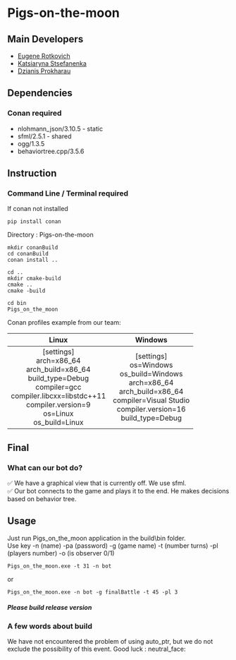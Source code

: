 # Pigs-on-the-moon

## Main Developers

- [Eugene Rotkovich](https://github.com/ZhekLu)
- [Katsiaryna Stsefanenka](https://github.com/LeaSKaterina)
- [Dzianis Prokharau](https://github.com/denisprohorov)

## Dependencies

### Conan required

+ nlohmann_json/3.10.5 - static
+ sfml/2.5.1 - shared
+ ogg/1.3.5
+ behaviortree.cpp/3.5.6

## Instruction

### Command Line / Terminal required

If conan not installed

```
pip install conan
```

Directory : Pigs-on-the-moon

```
mkdir conanBuild
cd conanBuild
conan install ..

cd ..
mkdir cmake-build
cmake ..
cmake -build

cd bin
Pigs_on_the_moon
```

Conan profiles example from our team:


|                                                                                Linux                                                                                 |                                          Windows                                           |
|:--------------------------------------------------------------------------------------------------------------------------------------------------------------------:|:------------------------------------------------------------------------------------------:|
|[settings]<br/>arch=x86_64<br/>arch_build=x86_64<br/>build_type=Debug<br/>compiler=gcc<br/>compiler.libcxx=libstdc++11<br/>compiler.version=9<br/>os=Linux<br/>os_build=Linux | [settings]<br/>os=Windows<br/>os_build=Windows<br/>arch=x86_64<br/>arch_build=x86_64<br/>compiler=Visual Studio<br/> compiler.version=16<br/> build_type=Debug |

## Final

### What can our bot do?

:white_check_mark: We have a graphical view that is currently off. We use sfml.\
:white_check_mark: Our bot connects to the game and plays it to the end.
He makes decisions based on behavior tree.

## Usage

Just run Pigs_on_the_moon application in the build\bin folder.\
Use key -n (name) -pa (password) -g (game name) -t (number turns) -pl (players number) -o (is observer 0/1)
```
Pigs_on_the_moon.exe -t 31 -n bot
```
or
```
Pigs_on_the_moon.exe -n bot -g finalBattle -t 45 -pl 3
```
##### Please build release version

### A few words about build

We have not encountered the problem of using auto_ptr, but we do not exclude the possibility of this event. Good luck :
neutral_face:


